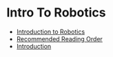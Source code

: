 # Intro To Robotics

- [Introduction to Robotics](introduction-to-robotics.md)
- [Recommended Reading Order](recommended-reading-order.md)
- [Introduction](introduction.md)
